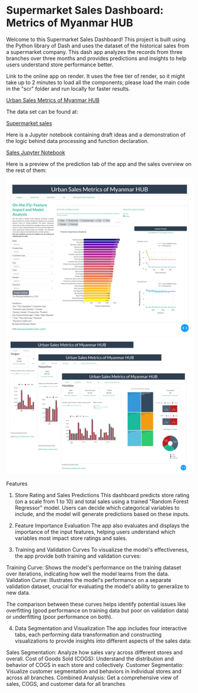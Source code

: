 #  Supermarket Sales Dashboard: Metrics of Myanmar HUB

Welcome to this Supermarket Sales Dashboard! 
This project is built using the Python library of Dash and uses the dataset of the historical sales from a supermarket company. This dash app analyzes the records from three branches over three months and provides predictions and insights to help users understand store performance better.

Link to the online app on render. It uses the free tier of render, so it might take up to 2 minutes to load all the components; please load the main code in the "scr" folder and run locally for faster results.

[Urban Sales Metrics of Myanmar HUB](https://urban-insights-predict-and-visualize.onrender.com/)

The data set can be found at: 

[Supermarket sales](https://www.kaggle.com/datasets/aungpyaeap/supermarket-sales)

Here is a Jupyter notebook containing draft ideas and a demonstration of the logic behind data processing and function declaration.

[Sales Jupyter Notebook](https://colab.research.google.com/drive/1UX7Bah8Sn1WaajXQQzInp-4RprBnz2qD?usp=sharing)

Here is a preview of the prediction tab of the app and the sales overview on the rest of them:

![Prediction Tab](https://github.com/Salvatore-Rocha/Supermarket-sales/blob/3e39c4f5880c260cf61c87e0c0a732c44d8a2191/Imgs/Sales_Dashboard_Ex1.jpg)
![Sales OVerview](https://github.com/Salvatore-Rocha/Supermarket-sales/blob/3e39c4f5880c260cf61c87e0c0a732c44d8a2191/Imgs/Sales_Dashboard_Ex2.jpg)

Features
1. Store Rating and Sales Predictions
This dashboard predicts store rating (on a scale from 1 to 10) and total sales using a trained "Random Forest Regressor" model. Users can decide which categorical variables to include, and the model will generate predictions based on these inputs.

2. Feature Importance Evaluation
The app also evaluates and displays the importance of the input features, helping users understand which variables most impact store ratings and sales.

3. Training and Validation Curves
To visualizse the model's effectiveness, the app provide both training and validation curves:

Training Curve: Shows the model's performance on the training dataset over iterations, indicating how well the model learns from the data.
Validation Curve: Illustrates the model's performance on a separate validation dataset, crucial for evaluating the model's ability to generalize to new data.

The comparison between these curves helps identify potential issues like overfitting (good performance on training data but poor on validation data) or underfitting (poor performance on both).

4. Data Segmentation and Visualization
The app includes four interactive tabs, each performing data transformation and constructing visualizations to provide insights into different aspects of the sales data:

Sales Segmentation: Analyze how sales vary across different stores and overall.
Cost of Goods Sold (COGS): Understand the distribution and behavior of COGS in each store and collectively.
Customer Segmentatio: Visualize customer segmentation and behaviors in individual stores and across all branches.
Combined Analysis: Get a comprehensive view of sales, COGS, and customer data for all branches
